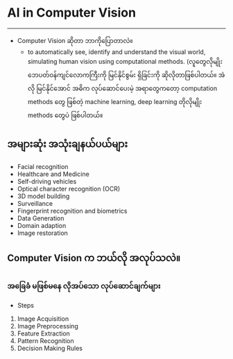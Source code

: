 # AI in Computer Vision
---
- Computer Vision ဆိုတာ ဘာကိုပြောတာလဲ။
	-  to automatically see, identify and understand the visual world, simulating human vision using computational methods. (လူတွေလိုမျိုး ဘေပတ်ဝန်ကျင်လောကကြီးကို မြင်နိုင်စွမ်း ရှိခြင်းကို ဆိုလိုတာဖြစ်ပါတယ်။ အဲလို မြင်နိုင်အောင် အဓိက လုပ်ဆောင်ပေးမဲ့ အရာတွေကတော့ computation methods တွေ ဖြစ်တဲ့ machine learning, deep learning တိုလိုမျိုး methods တွေပဲ ဖြစ်ပါတယ်။

## အများဆုံး အသုံးချနယ်ပယ်များ

- Facial recognition
- Healthcare and Medicine
- Self-driving vehicles
- Optical character recognition (OCR)
- 3D model building
- Surveillance
- Fingerprint recognition and biometrics
- Data Generation
- Domain adaption
- Image restoration

##  Computer Vision က​ ဘယ်လို အလုပ်သလဲ။

###  အခြေခံ မဖြစ်မနေ လိုအပ်သော လုပ်ဆောင်ချက်များ

- Steps
1. Image Acquisition
2. Image Preprocessing
3. Feature Extraction
4. Pattern Recognition
5. Decision Making Rules

